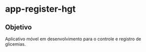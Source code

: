 # app-register-hgt

## Objetivo
Aplicativo móvel em desenvolvimento para o controle e registro de glicemias.
